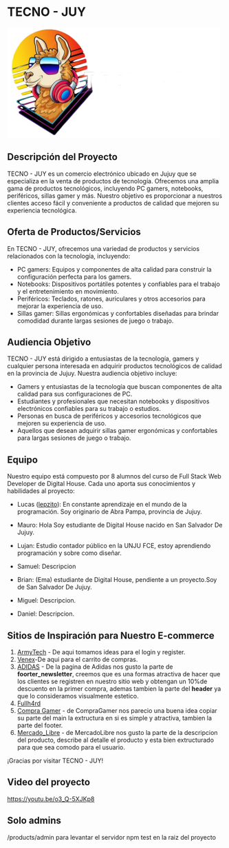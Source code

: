 # TECNO - JUY

![TECNO - JUY Logo](design/logo.png)

## Descripción del Proyecto

TECNO - JUY es un comercio electrónico ubicado en Jujuy que se especializa en la venta de productos de tecnología. Ofrecemos una amplia gama de productos tecnológicos, incluyendo PC gamers, notebooks, periféricos, sillas gamer y más. Nuestro objetivo es proporcionar a nuestros clientes acceso fácil y conveniente a productos de calidad que mejoren su experiencia tecnológica.

## Oferta de Productos/Servicios

En TECNO - JUY, ofrecemos una variedad de productos y servicios relacionados con la tecnología, incluyendo:

- PC gamers: Equipos y componentes de alta calidad para construir la configuración perfecta para los gamers.
- Notebooks: Dispositivos portátiles potentes y confiables para el trabajo y el entretenimiento en movimiento.
- Periféricos: Teclados, ratones, auriculares y otros accesorios para mejorar la experiencia de uso.
- Sillas gamer: Sillas ergonómicas y confortables diseñadas para brindar comodidad durante largas sesiones de juego o trabajo.

## Audiencia Objetivo

TECNO - JUY está dirigido a entusiastas de la tecnología, gamers y cualquier persona interesada en adquirir productos tecnológicos de calidad en la provincia de Jujuy. Nuestra audiencia objetivo incluye:

- Gamers y entusiastas de la tecnología que buscan componentes de alta calidad para sus configuraciones de PC.
- Estudiantes y profesionales que necesitan notebooks y dispositivos electrónicos confiables para su trabajo o estudios.
- Personas en busca de periféricos y accesorios tecnológicos que mejoren su experiencia de uso.
- Aquellos que desean adquirir sillas gamer ergonómicas y confortables para largas sesiones de juego o trabajo.

## Equipo

Nuestro equipo está compuesto por 8 alumnos del curso de Full Stack Web Developer de Digital House. Cada uno aporta sus conocimientos y habilidades al proyecto:

- Lucas ([lepzito](https://github.com/lepzito)): En constante aprendizaje en el mundo de la programación. Soy originario de Abra Pampa, provincia de Jujuy.
- Mauro: Hola Soy estudiante de Digital House nacido en San Salvador De Jujuy.
- Lujan: Estudio contador público en la UNJU FCE, estoy aprendiendo programación y sobre como diseñar.

- Samuel: Descripcion
- Brian: (Ema) estudiante de Digital House, pendiente a un proyecto.Soy de San Salvador De Jujuy.
- Miguel: Descripcion.
- Daniel: Descripcion.

## Sitios de Inspiración para Nuestro E-commerce

1. [ArmyTech](https://ArmyTech.com.ar/) - De aqui tomamos ideas para el login y register.
2. [Venex](https://www.venex.com.ar/)-De aqui para el carrito de compras.
3. [ADIDAS](https://www.adidas.com/) - De la pagina de Adidas nos gusto la parte de **foorter_newsletter**, creemos que es una formas atractiva de hacer que los clientes se registren en nuestro sitio web y obtengan un 10%de descuento en la primer compra, ademas tambien la parte del **header** ya que lo consideramos visualmente estetico.
4. [Fullh4rd](https://www.fullh4rd.com.ar)
5. [Compra Gamer](https://www.compragamer.com/) - de CompraGamer nos parecio una buena idea copiar su parte del main la extructura en si es simple y atractiva, tambien la parte del footer.
6. [Mercado_Libre](https://www.mercadolibre.com/) - de MercadoLibre nos gusto la parte de la descripcion del producto, describe al detalle el producto y esta bien extructurado para que sea comodo para el usuario.

¡Gracias por visitar TECNO - JUY!

## Video del proyecto

https://youtu.be/o3_Q-5XJKp8

## Solo admins

/products/admin
para levantar el servidor
npm test
en la raiz del proyecto
